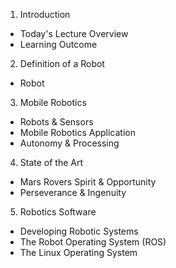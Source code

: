 1. Introduction
 -  Today's Lecture Overview
 -  Learning Outcome
2. Definition of a Robot
 -  Robot
3. Mobile Robotics
 -  Robots \& Sensors
 -  Mobile Robotics Application
 -  Autonomy \& Processing
4. State of the Art
 -  Mars Rovers Spirit \& Opportunity
 -  Perseverance \& Ingenuity
5. Robotics Software
 -  Developing Robotic Systems
 -  The Robot Operating System (ROS)
 -  The Linux Operating System
